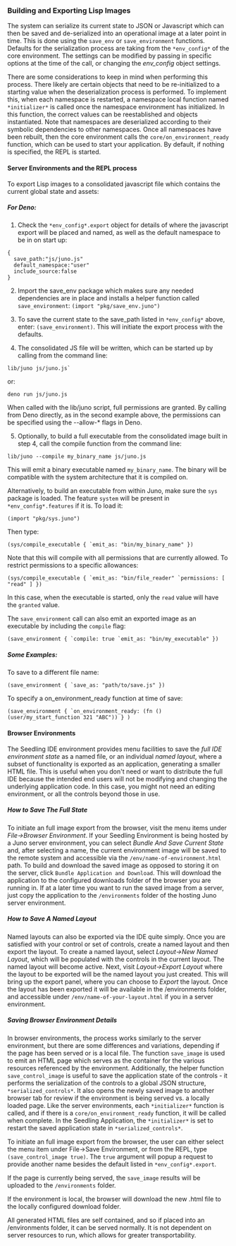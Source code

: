 ### Building and Exporting Lisp Images

The system can serialize its current state to JSON or Javascript which can then be saved and de-serialized into an operational image at a later point in time.  This is done using the `save_env` or `save_environment` functions.  Defaults for the serialization process are taking from the `*env_config*` of the core environment.  The settings can be modified by passing in specific options at the time of the call, or changing the *env_config* object settings.

There are some considerations to keep in mind when performing this process.  There likely are certain objects that need to be re-initialized to a starting value when the deserialization process is performed.  To implement this, when each namespace is restarted, a namespace local function named `*initializer*` is called once the namespace environment has initialized.  In this function, the correct values can be reestablished and objects instantiated. Note that namespaces are deserialized according to their symbolic dependencies to other namespaces.  Once all namespaces have been rebuilt, then the core environment calls the `core/on_environment_ready` function, which can be used to start your application.  By default, if nothing is specified, the REPL is started.

#### Server Environments and the REPL process

To export Lisp images to a consolidated javascript file which contains the current global state and assets:

##### For Deno:
1. Check the `*env_config*.export` object for details of where the javascript export will be placed and named, as well as the default namespace to be in on start up:
```
{
  save_path:"js/juno.js"
  default_namespace:"user"
  include_source:false
}
```
2. Import the save_env package which makes sure any needed dependencies are in place and installs a helper function called `save_environment`:
`(import "pkg/save_env.juno")`

3. To save the current state to the save_path listed in `*env_config*` above, enter: `(save_environment)`.  This will initiate the export process with the defaults. 
4. The consolidated JS file will be written, which can be started up by calling from the command line:
```
lib/juno js/juno.js`
```

or:
```
deno run js/juno.js
```

When called with the lib/juno script, full permissions are granted.  By calling from Deno directly, as in the second example above, the permissions can be specified using the --allow-* flags in Deno.

5. Optionally, to build a full executable from the consolidated image built in step 4, call the compile function from the command line:
```
lib/juno --compile my_binary_name js/juno.js
```

This will emit a binary executable named `my_binary_name`.  The binary will be compatible with the system architecture that it is compiled on.

Alternatively, to build an executable from within Juno, make sure the `sys` package is loaded. The feature `system` will be present in `*env_config*.features` if it is.  To load it:
```
(import "pkg/sys.juno")
```

Then type:
```
(sys/compile_executable { `emit_as: "bin/my_binary_name" })
```
Note that this will compile with all permissions that are currently allowed.  To restrict permissions to a specific allowances:

```
(sys/compile_executable { `emit_as: "bin/file_reader" `permissions: [ "read" ] })
```
In this case, when the executable is started, only the `read` value will have the `granted` value.

The `save_environment` call can also emit an exported image as an executable by including the `compile` flag:
```
(save_environment { `compile: true `emit_as: "bin/my_executable" })
```


##### Some Examples:

To save to a different file name: 
```
(save_environment { `save_as: "path/to/save.js" })
```

To specify a on_environment_ready function at time of save:
```
(save_environment { `on_environment_ready: (fn () (user/my_start_function 321 "ABC")) } )
```


#### Browser Environments

The Seedling IDE environment provides menu facilities to save the *full IDE environment state* as a named file, or an individual *named layout*, where a subset of functionality is exported as an application, generating a smaller HTML file.  This is useful when you don't need or want to distribute the full IDE because the intended end users will not be modifying and changing the underlying application code.  In this case, you might not need an editing environment, or all the controls beyond those in use.  

##### How to Save The Full State

To initiate an full image export from the browser, visit the menu items under *File->Browser Environment*.  If your Seedling Environment is being hosted by a Juno server environment, you can select *Bundle And Save Current State* and, after selecting a name, the current environment image will be saved to the remote system and accessible via the `/env/name-of-environment.html` path. To build and download the saved image as opposed to storing it on the server, click `Bundle Application and Download`.  This will download the application to the configured downloads folder of the browser you are running in.  If at a later time you want to run the saved image from a server, just copy the application to the `/environments` folder of the hosting Juno server environment.

##### How to Save A Named Layout

Named layouts can also be exported via the IDE quite simply.  Once you are satisfied with your control or set of controls, create a named layout and then export the layout.  To create a named layout, select *Layout->New Named Layout*, which will be populated with the controls in the current layout.  The named layout will become active.  Next, visit *Layout->Export Layout* where the layout to be exported will be the named layout you just created.  This will bring up the export panel, where you can choose to *Export* the layout.  Once the layout has been exported it will be available in the /environments folder, and accessible under `/env/name-of-your-layout.html` if you in a server environment.  

##### Saving Browser Environment Details

In browser environments, the process works similarly to the server environment, but there are some differences and variations, depending if the page has been served or is a local file.  The function  `save_image` is used to emit an HTML page which serves as the container for the various resources referenced by the environment.  Additionally, the helper function `save_control_image` is useful to save the application state of the controls - it performs the serialization of the controls to a global JSON structure, `*serialized_controls*`.  It also opens the newly saved image to another browser tab for review if the environment is being served vs. a locally loaded page. Like the server environments, each `*initializer*` function is called, and if there is a `core/on_environment_ready` function, it will be called when complete.  In the Seedling Application, the `*initializer*` is set to restart the saved application state in `*serialized_controls*`. 

To initiate an full image export from the browser, the user can either select the menu item under File->Save Environment, or from the REPL, type `(save_control_image true)`.  The `true` argument will popup a request to provide another name besides the default listed in `*env_config*.export`.

If the page is currently being served, the `save_image` results will be uploaded to the `/environments` folder. 

If the environment is local, the browser will download the new .html file to the locally configured download folder.  

All generated HTML files are self contained, and so if placed into an /environments folder, it can be served normally.  It is not dependent on server resources to run, which allows for greater transportability.


